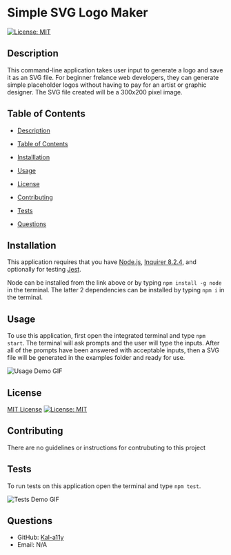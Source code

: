 
  # Simple SVG Logo Maker

  [![License: MIT](https://img.shields.io/badge/License-MIT-yellow.svg)](https://opensource.org/licenses/MIT)

  ## Description

  This command-line application takes user input to generate a logo and save it as an SVG file. For beginner frelance web developers, they can generate simple placeholder logos without having to pay for an artist or graphic designer. The SVG file created will be a 300x200 pixel image.

  ## Table of Contents 

  - [Description](#description)

  - [Table of Contents](#table-of-contents)

  - [Installlation](#installlation)

  - [Usage](#usage)

  - [License](#license)

  - [Contributing](#contributing)

  - [Tests](#tests)

  - [Questions](#questions) 


  ## Installation

  This application requires that you have [Node.js](https://nodejs.org/en/), [Inquirer 8.2.4](https://www.npmjs.com/package/inquirer#inquirerpromptquestions-answers---promise), and optionally for testing [Jest](https://www.npmjs.com/package/jest). 

  Node can be installed from the link above or by typing `npm install -g node` in the terminal. The latter 2 dependencies can be installed by typing `npm i` in the terminal.

  ## Usage

  To use this application, first open the integrated terminal and type `npm start`. The terminal will ask prompts and the user will type the inputs. After all of the prompts have been answered with acceptable inputs, then a SVG file will be generated in the examples folder and ready for use.

  ![Usage Demo GIF](./assets/images/LogoGeneratorDemo.gif)

  ## License

  [MIT License](https://opensource.org/license/mit/) [![License: MIT](https://img.shields.io/badge/License-MIT-yellow.svg)](https://opensource.org/licenses/MIT)

  ## Contributing

  There are no guidelines or instructions for contrubuting to this project

  ## Tests

  To run tests on this application open the terminal and type `npm test`.

  ![Tests Demo GIF](./assets/images/LogoGeneratorTestsDemo.gif)

  ## Questions

  - GitHub: [Kal-a11y](https://github.com/Kal-a11y/)
  - Email: N/A

  